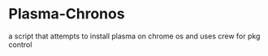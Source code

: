 # Plasma-Chronos
a script that attempts to install plasma on chrome os and uses crew for pkg control 
